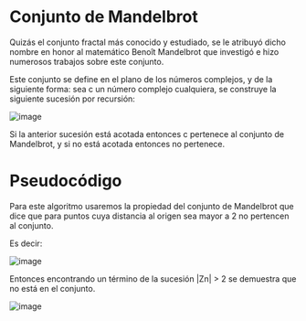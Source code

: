 # Conjunto de Mandelbrot

Quizás el conjunto fractal más conocido y estudiado, se le atribuyó dicho nombre en honor al matemático Benoît Mandelbrot que investigó e hizo numerosos trabajos sobre este conjunto.

Este conjunto se define en el plano de los números complejos, y de la siguiente forma: sea c un número complejo cualquiera, se construye la siguiente
sucesión por recursión:

![image](https://user-images.githubusercontent.com/10656513/172678326-03281299-12a1-4f90-beb1-1b14a7c7ac13.png)

Si la anterior sucesión está acotada entonces c pertenece al conjunto de Mandelbrot, y si no está acotada entonces no pertenece.

# Pseudocódigo

Para este algoritmo usaremos la propiedad del conjunto de Mandelbrot que dice que para puntos cuya distancia al origen sea mayor a 2 no pertencen al conjunto. 

Es decir:

![image](https://user-images.githubusercontent.com/10656513/172678570-de079098-a1f3-4558-8f86-7eedd8d9d437.png)

Entonces encontrando un término de la sucesión |Zn| > 2 se demuestra que no está en el conjunto.

![image](https://user-images.githubusercontent.com/10656513/172678709-ae4b52e1-6963-4cba-ba34-469e677705a5.png)

